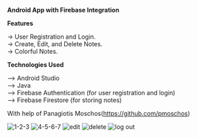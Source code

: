 
<b>Android App with Firebase Integration</b>

<b>Features</b></b><br>

-> User Registration and Login.<br>
-> Create, Edit, and Delete Notes.<br>
-> Colorful Notes.<br>

<b>Technologies Used</b><br>

--> Android Studio<br>
--> Java<br>
--> Firebase Authentication (for user registration and login)<br>
--> Firebase Firestore (for storing notes)<br>

With help of Panagiotis Moschos(https://github.com/pmoschos)

![1-2-3](https://github.com/AmpatzidisSavvas/ColorfulNotesApp/assets/134397286/e6b2e84e-e4b5-411c-98cd-6b783c85dd98)
![4-5-6-7](https://github.com/AmpatzidisSavvas/ColorfulNotesApp/assets/134397286/285946cf-7bd3-488e-b58d-4cf78f9006e2)
![edit](https://github.com/AmpatzidisSavvas/ColorfulNotesApp/assets/134397286/4f03c47c-4624-431a-81d5-b8a8806c67a0)
![delete](https://github.com/AmpatzidisSavvas/ColorfulNotesApp/assets/134397286/fa0be5dd-08b0-4b66-a1e9-a30030c388e6)
![log out](https://github.com/AmpatzidisSavvas/ColorfulNotesApp/assets/134397286/e66e2126-62fb-4114-a9f8-85b6882d902e)
